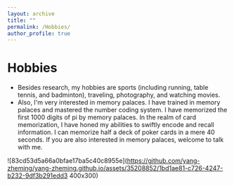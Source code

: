 ```yaml
---
layout: archive
title: ""
permalink: /Hobbies/
author_profile: true
---
```




Hobbies
===
* Besides research, my hobbies are sports (including running, table tennis, and badminton), traveling, photography, and watching movies.
* Also, I'm very interested in memory palaces. I have trained in memory palaces and mastered the number coding system. I have memorized the first 1000 digits of pi by memory palaces.  In the realm of card memorization, I have honed my abilities to swiftly encode and recall information. I can memorize half a deck of poker cards in a mere 40 seconds. If you are also interested in memory palaces, welcome to talk with me.

![83cd53d5a66a0bfae17ba5c40c8955e](https://github.com/yang-zheming/yang-zheming.github.io/assets/35208852/1bd1ae81-c726-4247-b232-9df3b291edd3 400x300) 









